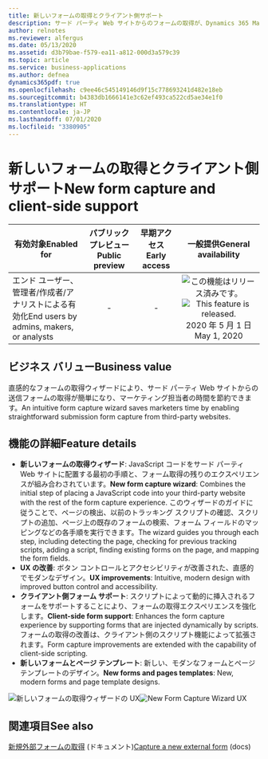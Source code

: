 ```yaml
---
title: 新しいフォームの取得とクライアント側サポート
description: サード パーティ Web サイトからのフォームの取得が、Dynamics 365 Marketing で一般提供されます。
author: relnotes
ms.reviewer: alfergus
ms.date: 05/13/2020
ms.assetid: d3b79bae-f579-ea11-a812-000d3a579c39
ms.topic: article
ms.service: business-applications
ms.author: defnea
dynamics365pdf: true
ms.openlocfilehash: c9ee46c545149146d9f15c778693241d482e18eb
ms.sourcegitcommit: b4383db1666141e3c62ef493ca522cd5ae34e1f0
ms.translationtype: HT
ms.contentlocale: ja-JP
ms.lasthandoff: 07/01/2020
ms.locfileid: "3380905"
---
```

# <a name="new-form-capture-and-client-side-support"></a><span data-ttu-id="f431d-103">新しいフォームの取得とクライアント側サポート</span><span class="sxs-lookup"><span data-stu-id="f431d-103">New form capture and client-side support</span></span>


| <span data-ttu-id="f431d-104">有効対象</span><span class="sxs-lookup"><span data-stu-id="f431d-104">Enabled for</span></span>    |  <span data-ttu-id="f431d-105">パブリック プレビュー</span><span class="sxs-lookup"><span data-stu-id="f431d-105">Public preview</span></span> | <span data-ttu-id="f431d-106">早期アクセス</span><span class="sxs-lookup"><span data-stu-id="f431d-106">Early access</span></span> | <span data-ttu-id="f431d-107">一般提供</span><span class="sxs-lookup"><span data-stu-id="f431d-107">General availability</span></span> | 
| ---------- | :----------: |:----------: |:----------: |
|<span data-ttu-id="f431d-108">エンド ユーザー、管理者/作成者/アナリストによる有効化</span><span class="sxs-lookup"><span data-stu-id="f431d-108">End users by admins, makers, or analysts</span></span>|-|-| <span data-ttu-id="f431d-109">![この機能はリリース済みです。](/dynamics365-release-plan/media/green-checkmark.png "この機能はリリース済みです。")</span><span class="sxs-lookup"><span data-stu-id="f431d-109">![This feature is released.](/dynamics365-release-plan/media/green-checkmark.png "This feature is released.")</span></span> <span data-ttu-id="f431d-110">2020 年 5 月 1 日</span><span class="sxs-lookup"><span data-stu-id="f431d-110">May 1, 2020</span></span>|


## <a name="business-value"></a><span data-ttu-id="f431d-111">ビジネス バリュー</span><span class="sxs-lookup"><span data-stu-id="f431d-111">Business value</span></span>
<!-- bv start -->
<span data-ttu-id="f431d-112">直感的なフォームの取得ウィザードにより、サード パーティ Web サイトからの送信フォームの取得が簡単になり、マーケティング担当者の時間を節約できます。</span><span class="sxs-lookup"><span data-stu-id="f431d-112">An intuitive form capture wizard saves marketers time by enabling straightforward submission form capture from third-party websites.</span></span>
<!-- bv end -->



## <a name="feature-details"></a><span data-ttu-id="f431d-113">機能の詳細</span><span class="sxs-lookup"><span data-stu-id="f431d-113">Feature details</span></span>
<!--feature detail start -->
- <span data-ttu-id="f431d-114">**新しいフォームの取得ウィザード**: JavaScript コードをサード パーティ Web サイトに配置する最初の手順と、フォーム取得の残りのエクスペリエンスが組み合わされています。</span><span class="sxs-lookup"><span data-stu-id="f431d-114">**New form capture wizard**: Combines the initial step of placing a JavaScript code into your third-party website with the rest of the form capture experience.</span></span> <span data-ttu-id="f431d-115">このウィザードのガイドに従うことで、ページの検出、以前のトラッキング スクリプトの確認、スクリプトの追加、ページ上の既存のフォームの検索、フォーム フィールドのマッピングなどの各手順を実行できます。</span><span class="sxs-lookup"><span data-stu-id="f431d-115">The wizard guides you through each step, including detecting the page, checking for previous tracking scripts, adding a script, finding existing forms on the page, and mapping the form fields.</span></span>
- <span data-ttu-id="f431d-116">**UX の改善**: ボタン コントロールとアクセシビリティが改善された、直感的でモダンなデザイン。</span><span class="sxs-lookup"><span data-stu-id="f431d-116">**UX improvements**: Intuitive, modern design with improved button control and accessibility.</span></span> 
- <span data-ttu-id="f431d-117">**クライアント側フォーム サポート**: スクリプトによって動的に挿入されるフォームをサポートすることにより、フォームの取得エクスペリエンスを強化します。</span><span class="sxs-lookup"><span data-stu-id="f431d-117">**Client-side form support**: Enhances the form capture experience by supporting forms that are injected dynamically by scripts.</span></span> <span data-ttu-id="f431d-118">フォームの取得の改善は、クライアント側のスクリプト機能によって拡張されます。</span><span class="sxs-lookup"><span data-stu-id="f431d-118">Form capture improvements are extended with the capability of client-side scripting.</span></span>
- <span data-ttu-id="f431d-119">**新しいフォームとページ テンプレート**: 新しい、モダンなフォームとページ テンプレートのデザイン。</span><span class="sxs-lookup"><span data-stu-id="f431d-119">**New forms and pages templates**: New, modern forms and page template designs.</span></span>
<!--feature detail end -->

<span data-ttu-id="f431d-120">![新しいフォームの取得ウィザードの UX](media/new-form-capture-wizard.jpg "新しいフォームの取得ウィザードの UX")</span><span class="sxs-lookup"><span data-stu-id="f431d-120">![New Form Capture Wizard UX](media/new-form-capture-wizard.jpg "New Form Capture Wizard UX")</span></span>
<!-- Picture 1 -->









## <a name="see-also"></a><span data-ttu-id="f431d-121">関連項目</span><span class="sxs-lookup"><span data-stu-id="f431d-121">See also</span></span>

<!--docs start-->
<span data-ttu-id="f431d-122">[新規外部フォームの取得](https://docs.microsoft.com/dynamics365/marketing/embed-forms#capture-a-new-external-form) (ドキュメント)</span><span class="sxs-lookup"><span data-stu-id="f431d-122">[Capture a new external form](https://docs.microsoft.com/dynamics365/marketing/embed-forms#capture-a-new-external-form) (docs)</span></span>
<!--docs end-->
